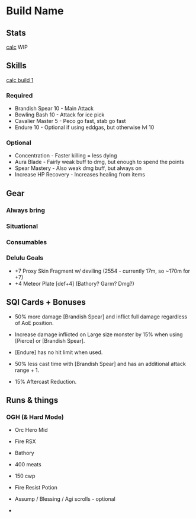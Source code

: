 # Build Name

## Stats

[calc](https://kutsuru.github.io/ttcalculator/?_wq3Ci0sKAjEQRMKvw6INFAQPwqDCgjDDhsKFLsOdVWfCusKTTH7CosORw4zDscKNw6NCXArCvkXDscKgwqo0HsKkw4hRwocOOxpBwqA9A8K1MsKOw4MJwo1xYcOdEhPDlsK3w4bDiTluS8OQwqFkU2UwSsKUw57DiAHDoAbDkjQ0Ii3CvSfDr8OfTwovw4nCsRkMwr7DoMOVw4cJFsO/wod/PcKsw68uw7TCs8KEw4jDs8Keb8O6w6ouw4XDpcO0BA) WIP

## Skills

[calc build 1](https://skillsim.irowiki.org/lkt.html?10JkrErKHSeFmsbn1cL)

### Required

- Brandish Spear 10 - Main Attack
- Bowling Bash 10 - Attack for ice pick
- Cavalier Master 5 - Peco go fast, stab go fast
- Endure 10 - Optional if using eddgas, but otherwise lvl 10

### Optional

- Concentration - Faster killing = less dying
- Aura Blade - Fairly weak buff to dmg, but enough to spend the points
- Spear Mastery - Also weak dmg buff, but always on
- Increase HP Recovery - Increases healing from items


## Gear

### Always bring

### Situational

### Consumables

### Delulu Goals

- +7 Proxy Skin Fragment w/ deviling (2554 - currently 17m, so ~170m for +7)
- +4 Meteor Plate [def+4] (Bathory? Garm? Dmg?)

## SQI Cards + Bonuses

- 50% more damage [Brandish Spear] and inflict full damage regardless of AoE position.
- Increase damage inflicted on Large size monster by 15% when using [Pierce] or [Brandish Spear].
- [Endure] has no hit limit when used.
- 50% less cast time with [Brandish Spear] and has an additional attack range + 1.


- 15% Aftercast Reduction.

## Runs & things

### OGH (& Hard Mode)

- Orc Hero Mid
- Fire RSX
- Bathory

- 400 meats
- 150 cwp
- Fire Resist Potion

- Assump / Blessing / Agi scrolls - optional
- 